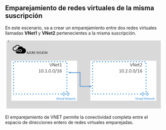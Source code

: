 ## Emparejamiento de redes virtuales de la misma suscripción

En este escenario, va a crear un emparejamiento entre dos redes virtuales llamadas **VNet1** y **VNet2** pertenecientes a la misma suscripción.

![Escenario básico](./media/virtual-networks-create-vnetpeering-scenario-basic-include/figure01.PNG)

El emparejamiento de VNET permite la conectividad completa entre el espacio de direcciones entero de redes virtuales emparejadas.

<!---HONumber=AcomDC_0803_2016-->